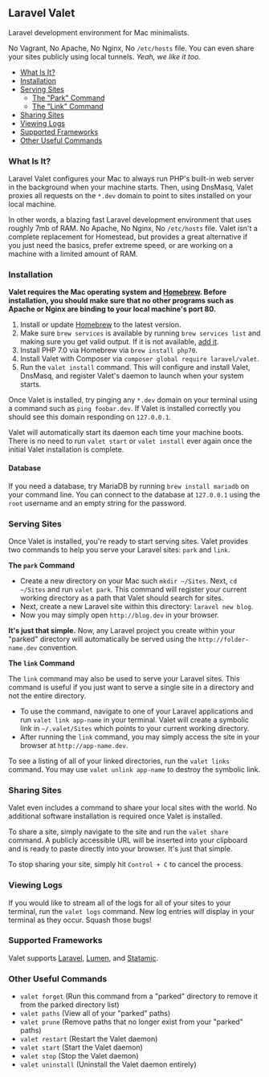 ## Laravel Valet

Laravel development environment for Mac minimalists.

No Vagrant, No Apache, No Nginx, No `/etc/hosts` file. You can even share your sites publicly using local tunnels. _Yeah, we like it too._

- [What Is It?](#what-is-it)
- [Installation](#installation)
- [Serving Sites](#serving-sites)
    - [The "Park" Command](#the-park-command)
    - [The "Link" Command](#the-link-command)
- [Sharing Sites](#sharing-sites)
- [Viewing Logs](#viewing-logs)
- [Supported Frameworks](#supported-frameworks)
- [Other Useful Commands](#other-useful-commands)

<a name="what-is-it"></a>
### What Is It?

Laravel Valet configures your Mac to always run PHP's built-in web server in the background when your machine starts. Then, using DnsMasq, Valet proxies all requests on the `*.dev` domain to point to sites installed on your local machine.

In other words, a blazing fast Laravel development environment that uses roughly 7mb of RAM. No Apache, No Nginx, No `/etc/hosts` file. Valet isn't a complete replacement for Homestead, but provides a great alternative if you just need the basics, prefer extreme speed, or are working on a machine with a limited amount of RAM.

<a name="installation"></a>
### Installation

**Valet requires the Mac operating system and [Homebrew](http://brew.sh/). Before installation, you should make sure that no other programs such as Apache or Nginx are binding to your local machine's port 80.**

1. Install or update [Homebrew](http://brew.sh/) to the latest version.
2. Make sure `brew services` is available by running `brew services list` and making sure you get valid output. If it is not available, [add it](https://github.com/Homebrew/homebrew-services).
3. Install PHP 7.0 via Homebrew via `brew install php70`.
4. Install Valet with Composer via `composer global require laravel/valet`.
5. Run the `valet install` command. This will configure and install Valet, DnsMasq, and register Valet's daemon to launch when your system starts.

Once Valet is installed, try pinging any `*.dev` domain on your terminal using a command such as `ping foobar.dev`. If Valet is installed correctly you should see this domain responding on `127.0.0.1`.

Valet will automatically start its daemon each time your machine boots. There is no need to run `valet start` or `valet install` ever again once the initial Valet installation is complete.

#### Database

If you need a database, try MariaDB by running `brew install mariadb` on your command line. You can connect to the database at `127.0.0.1` using the `root` username and an empty string for the password.

<a name="serving-sites"></a>
### Serving Sites

Once Valet is installed, you're ready to start serving sites. Valet provides two commands to help you serve your Laravel sites: `park` and `link`.

<a name="the-park-command"></a>
**The `park` Command**

- Create a new directory on your Mac such `mkdir ~/Sites`. Next, `cd ~/Sites` and run `valet park`. This command will register your current working directory as a path that Valet should search for sites.
- Next, create a new Laravel site within this directory: `laravel new blog`.
- Now you may simply open `http://blog.dev` in your browser.

**It's just that simple.** Now, any Laravel project you create within your "parked" directory will automatically be served using the `http://folder-name.dev` convention.

<a name="the-link-command"></a>
**The `link` Command**

The `link` command may also be used to serve your Laravel sites. This command is useful if you just want to serve a single site in a directory and not the entire directory.

- To use the command, navigate to one of your Laravel applications and run `valet link app-name` in your terminal. Valet will create a symbolic link in `~/.valet/Sites` which points to your current working directory.
- After running the `link` command, you may simply access the site in your browser at `http://app-name.dev`.

To see a listing of all of your linked directories, run the `valet links` command. You may use `valet unlink app-name` to destroy the symbolic link.

<a name="sharing-sites"></a>
### Sharing Sites

Valet even includes a command to share your local sites with the world. No additional software installation is required once Valet is installed.

To share a site, simply navigate to the site and run the `valet share` command. A publicly accessible URL will be inserted into your clipboard and is ready to paste directly into your browser. It's just that simple.

To stop sharing your site, simply hit `Control + C` to cancel the process.

<a name="viewing-logs"></a>
### Viewing Logs

If you would like to stream all of the logs for all of your sites to your terminal, run the `valet logs` command. New log entries will display in your terminal as they occur. Squash those bugs!

<a name="supported-frameworks"></a>
### Supported Frameworks

Valet supports [Laravel](https://laravel.com), [Lumen](https://lumen.laravel.com), and [Statamic](https://statamic.com/).

<a name="other-useful-commands"></a>
### Other Useful Commands

- `valet forget` (Run this command from a "parked" directory to remove it from the parked directory list)
- `valet paths` (View all of your "parked" paths)
- `valet prune` (Remove paths that no longer exist from your "parked" paths)
- `valet restart` (Restart the Valet daemon)
- `valet start` (Start the Valet daemon)
- `valet stop` (Stop the Valet daemon)
- `valet uninstall` (Uninstall the Valet daemon entirely)
